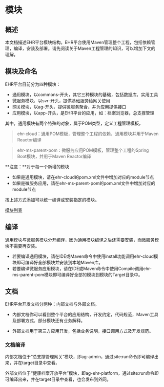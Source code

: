 模块
====================

概述
---------------------

本文档描述EHR平台模块结构。EHR平台使用Maven管理整个工程，包括依赖管理，编译，安装及部署。请先阅读关于Maven工程管理的知识，可以增加下文的理解。

模块及命名
---------------------

EHR平台目前分为四种模块：

- 通用模块，以commons-开头，其它三种模块的基础，包括数据库，实用工具
- 微服务模块，以svr-开头，提供基础服务给网关使用
- 网关模块，以ag-开头，提供微服务聚合，并为应用提供接口
- 应用模块，以app-开头，是EHR平台的应用，如：档案浏览器，总支撑管理

其中，通用模块有两个特殊的对象，属于POM类型，定义工程管理模板。

> ehr-cloud：通用POM模板，管理整个工程的依赖，通用模块并用于Maven Reactor编译

> ehr-ms-parent-pom：微服务应用POM模板，管理整个工程的Spring Boot模块，并用于Maven Reactor编译

**注意：**对于每一个新增的模块

- 如果是通用模块，请在ehr-cloud的pom.xml文件中增加对应的module节点
- 如果是微服务应用，请在ehr-ms-parent-pom的pom.xml文件中增加对应的module节点

按上述方式添加可以统一编译或安装指定的模块。

[模块列表](../commons/modules.html)

编译
---------------------

通用模块与微服务模块分开编译，因为通用模块编译之后还需要安装，而微服务模块不需要再安装。

- 若要编译通用模块，请在IDE或Maven命令中使用install功能调用ehr-cloud模块即可编译好全部模块并安装到本地Maven库。
- 若要编译微服务应用模块，请在IDE或Maven命令中使用Compile调用ehr-ms-parent-pom模块即可编译好全部的模块到模块的Target目录中。

文档
---------------------

EHR平台开发文档分两种：内部文档与外部文档。

- 内部文档你可以看到整个平台的应用结构，开发约定，代码规范，Maven工具及部署方式，部分模块还有业务解释。

- 外部文档用于第三方应用开发，包括业务说明，接口调用方式及开发规范。

### 文档编译

内部文档位于“总支撑管理网关”模块，即ag-admin，通过site:run命令即可编译出来，并在target目录中查看。

外部文档位于“健康档案开放平台”模块，即ag-ehr-platform，通过site:run命令即可编译出来，并在target目录中查看，也会发布到外网。
